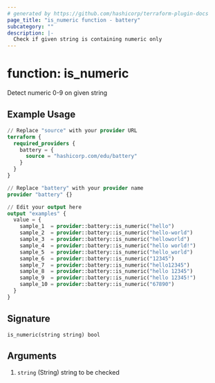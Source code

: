 ```yaml
---
# generated by https://github.com/hashicorp/terraform-plugin-docs
page_title: "is_numeric function - battery"
subcategory: ""
description: |-
  Check if given string is containing numeric only
---
```


# function: is_numeric

Detect numeric 0-9 on given string

## Example Usage

```terraform
// Replace "source" with your provider URL
terraform {
  required_providers {
    battery = {
      source = "hashicorp.com/edu/battery"
    }
  }
}

// Replace "battery" with your provider name
provider "battery" {}

// Edit your output here
output "examples" {
  value = {
    sample_1  = provider::battery::is_numeric("hello")
    sample_2  = provider::battery::is_numeric("hello-world")
    sample_3  = provider::battery::is_numeric("helloworld")
    sample_4  = provider::battery::is_numeric("hello world!")
    sample_5  = provider::battery::is_numeric("hello_world")
    sample_6  = provider::battery::is_numeric("12345")
    sample_7  = provider::battery::is_numeric("hello12345")
    sample_8  = provider::battery::is_numeric("hello 12345")
    sample_9  = provider::battery::is_numeric("hello 12345!")
    sample_10 = provider::battery::is_numeric("67890")
  }
}
```

## Signature

<!-- signature generated by tfplugindocs -->
```text
is_numeric(string string) bool
```

## Arguments

<!-- arguments generated by tfplugindocs -->
1. `string` (String) string to be checked

